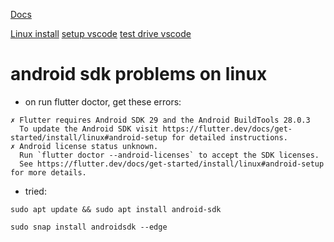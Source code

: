[Docs](https://docs.flutter.dev/)

[Linux install](https://docs.flutter.dev/get-started/install/linux)
[setup vscode](https://docs.flutter.dev/get-started/editor?tab=vscode)
[test drive vscode](https://docs.flutter.dev/get-started/test-drive?tab=vscode)

# android sdk problems on linux
* on run flutter  doctor, get these errors:
```
✗ Flutter requires Android SDK 29 and the Android BuildTools 28.0.3
  To update the Android SDK visit https://flutter.dev/docs/get-started/install/linux#android-setup for detailed instructions.
✗ Android license status unknown.
  Run `flutter doctor --android-licenses` to accept the SDK licenses.
  See https://flutter.dev/docs/get-started/install/linux#android-setup for more details.
```
* tried:
```
sudo apt update && sudo apt install android-sdk

sudo snap install androidsdk --edge
```
